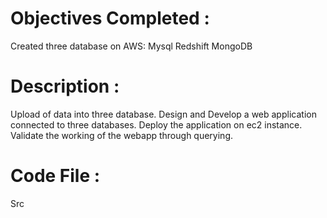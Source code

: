 # Objectives Completed :
Created three database on AWS:
Mysql
Redshift
MongoDB

# Description :
Upload of data into three database.
Design and Develop a web application connected to three databases.
Deploy the application on ec2 instance.
Validate the working of the webapp through querying.

# Code File :

Src
